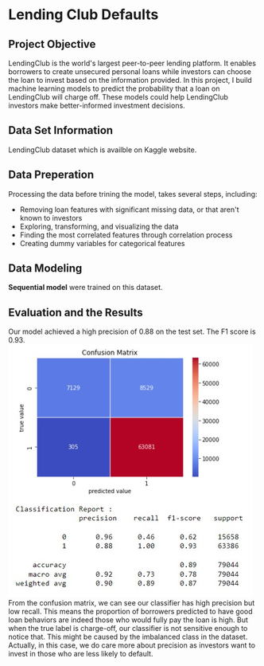 # Lending Club Defaults 
 
## Project Objective
LendingClub is the world's largest peer-to-peer lending platform. It enables borrowers to create unsecured personal loans while investors can choose the loan to invest based on the information provided. 
In this project, I build machine learning models to predict the probability that a loan on LendingClub will charge off. These models could help LendingClub investors make better-informed investment decisions.

## Data Set Information
LendingClub dataset which is availble on Kaggle website.

## Data Preperation
Processing the data before trining the model, takes several steps, including: 
* Removing loan features with significant missing data, or that aren't known to investors
* Exploring, transforming, and visualizing the data
* Finding the most correlated features through correlation process 
* Creating dummy variables for categorical features 

## Data Modeling
**Sequential model** were trained on this dataset.

## Evaluation and the Results
Our model achieved a high precision of 0.88 on the test set. The F1 score is 0.93.
![confusion_matrix](https://github.com/saeidesm/lending-club-default-prediction/blob/main/confusion_matrix.jpg)
From the confusion matrix, we can see our classifier has high precision but low recall. This means the proportion of borrowers predicted to have good loan behaviors are indeed those who would fully pay the loan is high. But when the true label is charge-off, our classifier is not sensitive enough to notice that. This might be caused by the imbalanced class in the dataset. Actually, in this case, we do care more about precision as investors want to invest in those who are less likely to default.
